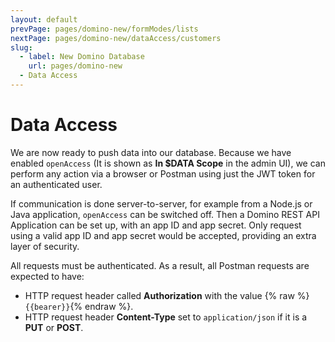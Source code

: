 ```yaml
---
layout: default
prevPage: pages/domino-new/formModes/lists
nextPage: pages/domino-new/dataAccess/customers
slug:
  - label: New Domino Database
    url: pages/domino-new
  - Data Access
---
```


# Data Access

We are now ready to push data into our database. Because we have enabled `openAccess` (It is shown as **In $DATA Scope** in the admin UI), we can perform any action via a browser or Postman using just the JWT token for an authenticated user.

If communication is done server-to-server, for example from a Node.js or Java application, `openAccess` can be switched off. Then a Domino REST API Application can be set up, with an app ID and app secret. Only request using a valid app ID and app secret would be accepted, providing an extra layer of security.

All requests must be authenticated. As a result, all Postman requests are expected to have:

- HTTP request header called **Authorization** with the value {% raw %}`{{bearer}}`{% endraw %}.
- HTTP request header **Content-Type** set to `application/json` if it is a **PUT** or **POST**.
